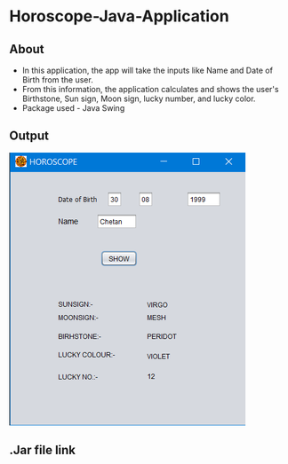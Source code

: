 # Horoscope-Java-Application
## About
* In this application, the app will take the inputs like Name and Date of Birth from the user. 
* From this information, the application calculates and shows the user's Birthstone, Sun sign, Moon sign, lucky number, and lucky color.
* Package used - Java Swing
## Output 
<img src="astrologyjava/imageicon/Horoscope_output_image.png"></img>
## .Jar file link
